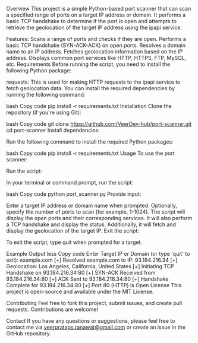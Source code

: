 Overview
This project is a simple Python-based port scanner that can scan a specified range of ports on a target IP address or domain. It performs a basic TCP handshake to determine if the port is open and attempts to retrieve the geolocation of the target IP address using the ipapi service.

Features:
Scans a range of ports and checks if they are open.
Performs a basic TCP handshake (SYN-ACK-ACK) on open ports.
Resolves a domain name to an IP address.
Fetches geolocation information based on the IP address.
Displays common port services like HTTP, HTTPS, FTP, MySQL, etc.
Requirements
Before running the script, you need to install the following Python package:

requests: This is used for making HTTP requests to the ipapi service to fetch geolocation data.
You can install the required dependencies by running the following command:

bash
Copy code
pip install -r requirements.txt
Installation
Clone the repository (if you're using Git):

bash
Copy code
git clone https://github.com/VeerDev-hub/port-scanner.git
cd port-scanner
Install dependencies:

Run the following command to install the required Python packages:

bash
Copy code
pip install -r requirements.txt
Usage
To use the port scanner:

Run the script:

In your terminal or command prompt, run the script:

bash
Copy code
python port_scanner.py
Provide input:

Enter a target IP address or domain name when prompted.
Optionally, specify the number of ports to scan (for example, 1-1024).
The script will display the open ports and their corresponding services.
It will also perform a TCP handshake and display the status.
Additionally, it will fetch and display the geolocation of the target IP.
Exit the script:

To exit the script, type quit when prompted for a target.

Example Output
less
Copy code
Enter Target IP or Domain (or type 'quit' to exit): example.com
[+] Resolved example.com to IP: 93.184.216.34
[+] Geolocation: Los Angeles, California, United States
[+] Initiating TCP Handshake on 93.184.216.34:80
[+] SYN-ACK Received from 93.184.216.34:80
[+] ACK Sent to 93.184.216.34:80
[+] Handshake Complete for 93.184.216.34:80
[+] Port 80 (HTTP) is Open
License
This project is open-source and available under the MIT License.

Contributing
Feel free to fork this project, submit issues, and create pull requests. Contributions are welcome!

Contact
If you have any questions or suggestions, please feel free to contact me via veerprataps.ranawat@gmail.com or create an issue in the GitHub repository.
